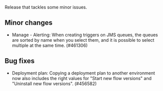 Release that tackles some minor issues.
## Minor changes
- Manage - Alerting: When creating triggers on JMS queues, the queues are sorted by name when you select them, and it is possible to select multiple at the same time. (#461306)
## Bug fixes
- Deployment plan: Copying a deployment plan to another environment now also includes the right values for "Start new flow versions" and "Uninstall new flow versions". (#456582)
